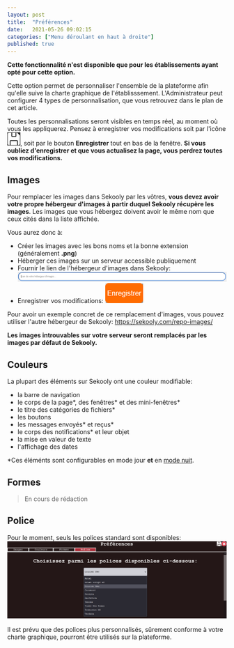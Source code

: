 ```yaml
---
layout: post
title:  "Préférences"
date:   2021-05-26 09:02:15
categories: ["Menu déroulant en haut à droite"]
published: true
---
```


<strong class="rouge">Cette fonctionnalité n'est disponible que pour les établissements ayant opté pour cette option.</strong>

Cette option permet de personnaliser l'ensemble de la plateforme afin qu'elle suive la charte graphique de l'établisssement. L'Administrateur peut configurer 4 types de personnalisation, que vous retrouvez dans le plan de cet article.

Toutes les personnalisations seront visibles en temps réel, au moment où vous les appliquerez. Pensez à enregistrer vos modifications soit par l'icône ![enregistrer](/assets/img/icone-enregistrer.PNG), soit par le bouton **Enregistrer** tout en bas de la fenêtre. **Si vous oubliez d'enregistrer et que vous actualisez la page, vous perdrez toutes vos modifications.**



## Images
Pour remplacer les images dans Sekooly par les vôtres, **vous devez avoir votre propre hébergeur d'images à partir duquel Sekooly récupère les images**. Les images que vous hébergez doivent avoir le même nom que ceux cités dans la liste affichée.

Vous aurez donc à:
- Créer les images avec les bons noms et la bonne extension (généralement **.png**)
- Héberger ces images sur un serveur accessible publiquement
- Fournir le lien de l'hébergeur d'images dans Sekooly:  
![zone-lien](/assets/img/zone-lien-hebergeur.PNG)
- Enregistrer vos modifications: ![enregistrer](/assets/img/enregistrer-preferences.PNG)
 

Pour avoir un exemple concret de ce remplacement d'images, vous pouvez utiliser l'autre hébergeur de Sekooly: https://sekooly.com/repo-images/

**Les images introuvables sur votre serveur seront remplacés par les images par défaut de Sekooly.**

## Couleurs
La plupart des éléments sur Sekooly ont une couleur modifiable: 
- la barre de navigation
- le corps de la page\*, des fenêtres\* et des mini-fenêtres\*
- le titre des catégories de fichiers\*
- les boutons
- les messages envoyés\* et reçus\*
- le corps des notifications* et leur objet
- la mise en valeur de texte
- l'affichage des dates

\*Ces éléménts sont configurables en mode jour **et** en [mode nuit](/mode-nuit).  


## Formes
> En cours de rédaction

## Police
Pour le moment, seuls les polices standard sont disponibles:  
![polices](/assets/img/police-pref.PNG)

Il est prévu que des polices plus personnalisés, sûrement conforme à votre charte graphique, pourront être utilisés sur la plateforme.
